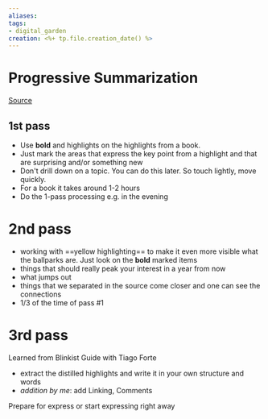 ```yaml
---
aliases: 
tags: 
- digital_garden
creation: <%+ tp.file.creation_date() %>
---
```

# Progressive Summarization
[Source](https://www.youtube.com/watch?v=fWFKoVbSwGo)
## 1st pass
* Use **bold** and highlights on the highlights from a book. 
* Just mark the areas that express the key point from a highlight and that are surprising and/or something new
* Don't drill down on a topic. You can do this later. So touch lightly, move quickly.
* For a book it takes around 1-2 hours
* Do the 1-pass processing e.g. in the evening

# 2nd pass
* working with ==yellow highlighting== to make it even more visible what the ballparks are. Just look on the **bold** marked items
* things that should really peak your interest in a year from now
* what jumps out
* things that we separated in the source come closer and one can see the connections
* 1/3 of the time of pass #1

# 3rd pass
Learned from Blinkist Guide with Tiago Forte
+ extract the distilled highlights and write it in your own structure and words
+ *addition by me*: add Linking, Comments

Prepare for express or start expressing right away
